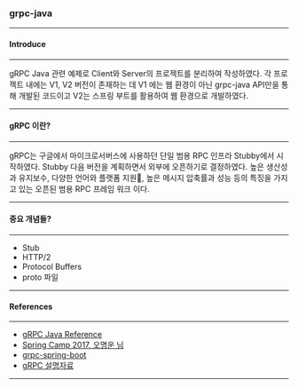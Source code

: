 ### **grpc-java**

---

#### **Introduce**  

---
gRPC Java 관련 예제로 Client와 Server의 프로젝트를 분리하여 작성하였다. 각 프로젝트 내에는 V1, V2 버전이 존재하는 데 V1 에는 웹 환경이 아닌 grpc-java API만을 통해 개발된 코드이고 V2는 스프링 부트를 활용하여 웹 환경으로 개발하였다.

---

#### **gRPC 이란?**   

---
gRPC는 구글에서 마이크로서버스에 사용하던 단일 범용 RPC 인프라 Stubby에서 시작하였다. Stubby 다음 버전을 계획하면서 외부에 오픈하기로 결정하였다. 높은 생산성과 유지보수, 다양한 언어와 플랫폼 지원, 높은 메시지 압축률과 성능 등의 특징을 가지고 있는 오픈된 범용 RPC 프레임 워크 이다.    

---  

#### **중요 개념들?**   

---

* Stub
* HTTP/2
* Protocol Buffers
* proto 파일

---
#### **References**    
---
* [gRPC Java Reference](https://grpc.io/docs/languages/java/)   
* [Spring Camp 2017, 오명운 님](https://www.slideshare.net/hanmomhanda/spring-camp-2017-g-rpc-grpc-75314444)   
* [grpc-spring-boot](https://yidongnan.github.io/grpc-spring-boot-starter/en/)     
* [gRPC 설명자료](https://meetup.toast.com/posts/261)
---